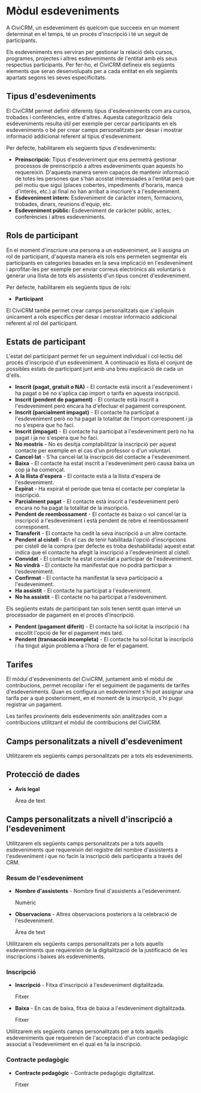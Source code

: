 # Mòdul esdeveniments

A CiviCRM, un esdeveniment és quelcom que succeeix en un moment determinat en el temps, té un procés d'inscripció i té un seguit de participants.

Els esdeveniments ens serviran per gestionar la relació dels cursos, programes, projectes i altres esdeveniments de l'entitat amb els seus respectius participants. Per fer-ho, el CiviCRM defineix els següents elements que seran desenvolupats per a cada entitat en els següents apartats segons les seves especificitats.

## Tipus d'esdeveniments

El CiviCRM permet definir diferents tipus d'esdeveniments com ara cursos, trobades i conferències, entre d'altres. Aquesta categorització dels esdeveniments resulta útil per exemple per cercar participants en els esdeveniments o bé per crear camps personalitzats per desar i mostrar informació addicional referent al tipus d'esdeveniment.

Per defecte, habilitarem els següents tipus d'esdeveniments:

- **Preinscripció:** Tipus d'esdeveniment que ens permetrà gestionar processos de preinscripció a altres esdeveniments quan aquests ho requereixin. D'aquesta manera serem capaços de mantenir informació de totes les persones que s'han acostat interessades a l'entitat però que pel motiu que sigui (places cobertes, impediments d'horaris, manca d'interès, etc.) al final no han arribat a inscriure's a l'esdeveniment.
- **Esdeveniment intern:** Esdeveniment de caràcter intern, formacions, trobades, dinars, reunions d'equip, etc.
- **Esdeveniment públic:** Esdeveniment de caràcter públic, actes, conferències i altres esdeveniments.

## Rols de participant

En el moment d'inscriure una persona a un esdeveniment, se li assigna un rol de participant, d'aquesta manera els rols ens permeten segmentar els participants en categories basades en la seva implicació en l'esdeveniment i aprofitar-les per exemple per enviar correus electrònics als voluntaris o generar una llista de tots els assistents d'un tipus concret d'esdeveniment.

Per defecte, habilitarem els següents tipus de rols:

- **Participant**

El CiviCRM també permet crear camps personalitzats que s'apliquin únicament a rols específics per desar i mostrar informació addicional referent al rol del participant.

## Estats de participant

L'estat del participant permet fer un seguiment individual i col·lectiu del procés d'inscripció d'un esdeveniment. A continuació es llista el conjunt de possibles estats de participant junt amb una breu explicació de cada un d'ells.

- **Inscrit (pagat, gratuït o NA)** - El contacte està inscrit a l'esdeveniment i ha pagat o bé no s'aplica cap import o tarifa en aquesta inscripció.
- **Inscrit (pendent de pagament)** - El contacte està inscrit a l'esdeveniment però encara ha d'efectuar el pagament corresponent.
- **Inscrit (parcialment impagat)** - El contacte ha participat a l'esdeveniment però no ha pagat la totalitat de l'import corresponent i ja no s'espera que ho faci.
- **Inscrit (impagat)** - El contacte ha participat a l'esdeveniment però no ha pagat i ja no s'espera que ho faci.
- **No mostris** - No es desitja comptabilitzar la inscripció per aquest contacte per exemple en el cas d'un professor o d'un voluntari.
- **Cancel·lat** - S'ha cancel·lat la inscripció del contacte a l'esdeveniment.
- **Baixa** - El contacte ha estat inscrit a l'esdeveniment però causa baixa un cop ja ha començat.
- **A la llista d'espera** - El contacte està a la llista d'espera de l'esdeveniment.
- **Expirat** - Ha expirat el període que tenia el contacte per completar la inscripció.
- **Parcialment pagat** - El contacte està inscrit a l'esdeveniment però encara no ha pagat la totalitat de la inscripció.
- **Pendent de reembossament** - El contacte és baixa o vol cancel·lar la inscripció a l'esdeveniment i està pendent de rebre el reembossament corresponent.
- **Transferit** - El contacte ha cedit la seva inscripció a un altre contacte.
- **Pendent al cistell** - En el cas de tenir habilitada l'opció d'inscripcions per cistell de la compra (per defecte es troba deshabilitada) aquest estat indica que el contacte ha afegit la inscripció a l'esdeveniment al cistell.
- **Convidat** - El contacte ha estat convidat a participar de l'esdeveniment.
- **No vindrà** - El contacte ha manifestat que no podrà participar a l'esdeveniment.
- **Confirmat** - El contacte ha manifestat la seva participació a l'esdeveniment.
- **Ha assistit** - El contacte ha participat a l'esdeveniment.
- **No ha assistit** - El contacte no ha participat a l'esdeveniment.

Els següents estats de participant tan sols tenen sentit quan intervé un processador de pagament en el procés d'inscripció.

- **Pendent (pagament diferit)** - El contacte ha sol·licitat la inscripció i ha escollit l'opció de fer el pagament més tard.
- **Pendent (transacció incompleta)** - El contacte ha sol·licitat la inscripció i ha tingut algún problema a l'hora de fer el pagament.

## Tarifes

El mòdul d'esdeveniments del CiviCRM, juntament amb el mòdul de contribucions, permet recopilar i fer el seguiment de pagaments de tarifes d'esdeveniments. Quan es configura un esdeveniment s'hi pot assignar una tarifa per a què posteriorment, en el moment de la inscripció, s'hi pugui registrar un pagament.

Les tarifes provinents dels esdeveniments són analitzades com a contribucions utilitzant el mòdul de contribucions del CiviCRM.

## Camps personalitzats a nivell d'esdeveniment

Utilitzarem els següents camps personalitzats per a tots els esdeveniments.

## Protecció de dades

- **Avís legal**

    Àrea de text

## Camps personalitzats a nivell d'inscripció a l'esdeveniment

Utilitzarem els següents camps personalitzats per a tots aquells esdeveniments que requereixin del registre del nombre d'assistents a l'esdeveniment i que no facin la inscripció dels participants a través del CRM.

### Resum de l'esdeveniment

- **Nombre d'assistents** - Nombre final d'assistents a l'esdeveniment.

    Numèric

- **Observacions** - Altres observacions posteriors a la celebració de l'esdeveniment.

    Àrea de text

Utilitzarem els següents camps personalitzats per a tots aquells esdeveniments que requereixin de la digitalització de la justificació de les inscripcions i baixes als esdeveniments.

### Inscripció

- **Inscripció** - Fitxa d'inscripció a l'esdeveniment digitalitzada.

    Fitxer

- **Baixa** - En cas de baixa, fitxa de baixa a l'esdeveniment digitalitzada.

    Fitxer

Utilitzarem els següents camps personalitzats per a tots aquells esdeveniments que requereixin de l'acceptació d'un contracte pedagògic associat a l'esdeveniment en el qual es fa la inscripció.

### Contracte pedagògic

- **Contracte pedagògic** - Contracte pedagògic digitalitzat.

    Fitxer

